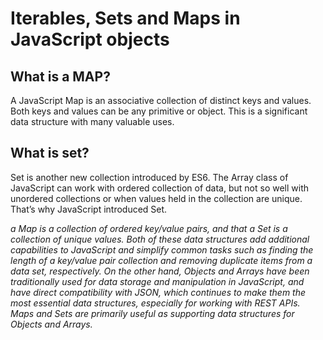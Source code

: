 # Iterables, Sets and Maps in JavaScript objects

## What is a MAP?

 A JavaScript Map is an associative collection of distinct keys and values. Both keys and values can be any primitive or object. This is a significant data structure with many valuable uses.

 ## What is set?

 Set is another new collection introduced by ES6. The Array class of JavaScript can work with ordered collection of data, but not so well with unordered collections or when values held in the collection are unique. That’s why JavaScript introduced Set.

  _a Map is a collection of ordered key/value pairs, and that a Set is a collection of unique values. Both of these data structures add additional capabilities to JavaScript and simplify common tasks such as finding the length of a key/value pair collection and removing duplicate items from a data set, respectively. On the other hand, Objects and Arrays have been traditionally used for data storage and manipulation in JavaScript, and have direct compatibility with JSON, which continues to make them the most essential data structures, especially for working with REST APIs. Maps and Sets are primarily useful as supporting data structures for Objects and Arrays._

  